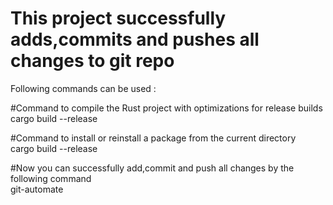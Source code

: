 # This project successfully adds,commits and pushes all changes to git repo

Following commands can be used :

#Command to compile the Rust project with optimizations for release builds<br/>
cargo build --release

#Command to install or reinstall a package from the current directory<br/>
cargo build --release

#Now you can successfully add,commit and push all changes by the following command<br/>
git-automate
